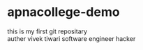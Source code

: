 # apnacollege-demo
this is my first git repositary
<br>
auther vivek tiwari software engineer hacker
